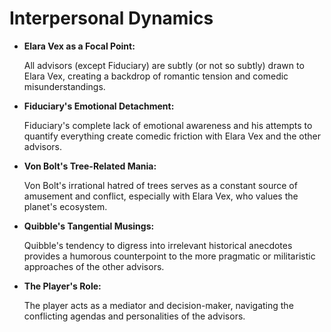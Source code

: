# Interpersonal Dynamics

- **Elara Vex as a Focal Point:**

  All advisors (except Fiduciary) are subtly (or not so subtly) drawn to Elara Vex, creating a backdrop of romantic
  tension and comedic misunderstandings.

- **Fiduciary's Emotional Detachment:**

  Fiduciary's complete lack of emotional awareness and his attempts to quantify everything create comedic friction with
  Elara Vex and the other advisors.

- **Von Bolt's Tree-Related Mania:**

  Von Bolt's irrational hatred of trees serves as a constant source of amusement and conflict, especially with Elara
  Vex, who values the planet's ecosystem.

- **Quibble's Tangential Musings:**
  
  Quibble's tendency to digress into irrelevant historical anecdotes provides a humorous counterpoint to the more
  pragmatic or militaristic approaches of the other advisors.

- **The Player's Role:**

  The player acts as a mediator and decision-maker, navigating the conflicting agendas and personalities of the
  advisors.